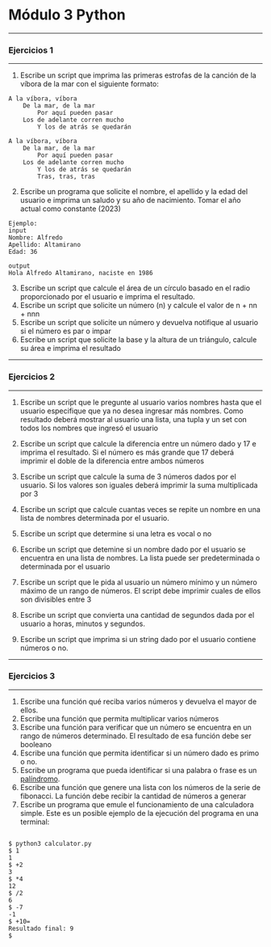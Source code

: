 # Módulo 3 Python

---

### Ejercicios 1

---

1. Escribe un script que imprima las primeras estrofas de la canción de la víbora de la mar con el siguiente formato:

~~~
A la víbora, víbora
	De la mar, de la mar
		Por aquí pueden pasar
	Los de adelante corren mucho
		Y los de atrás se quedarán

A la víbora, víbora
	De la mar, de la mar
		Por aquí pueden pasar
	Los de adelante corren mucho
		Y los de atrás se quedarán
		Tras, tras, tras
 ~~~

2. Escribe un programa que solicite el nombre, el apellido y la edad del usuario e imprima un saludo y su año de nacimiento. Tomar el año actual como constante (2023)

~~~
Ejemplo:
input
Nombre: Alfredo
Apellido: Altamirano
Edad: 36

output
Hola Alfredo Altamirano, naciste en 1986
~~~

3. Escribe un script que calcule el área de un círculo basado en el radio proporcionado por el usuario e imprima el resultado. 
4. Escribe un script que solicite un número (n) y calcule el valor de n + nn + nnn
5. Escribe un script que solicite un número y devuelva notifique al usuario si el número es par o impar
6. Escribe un script que solicite la base y la altura de un triángulo, calcule su área e imprima el resultado

---

### Ejercicios 2

---

1. Escribe un script que le pregunte al usuario varios nombres hasta que el usuario especifique que ya no desea ingresar más nombres.
    Como resultado deberá mostrar al usuario una lista, una tupla y un set con todos los nombres que ingresó el usuario

2. Escribe un script que calcule la diferencia entre un número dado y 17 e imprima el resultado.
    Si el número es más grande que 17 deberá imprimir el doble de la diferencia entre ambos números

3. Escribe un script que calcule la suma de 3 números dados por el usuario.
    Si los valores son iguales deberá imprimir la suma multiplicada por 3

4. Escribe un script que calcule cuantas veces se repite un nombre en una lista de nombres determinada por el usuario.

5. Escribe un script que determine si una letra es vocal o no

6. Escribe un script que detemine si un nombre dado por el usuario se encuentra en una lista de nombres. 
    La lista puede ser predeterminada o determinada por el usuario

7. Escribe un script que le pida al usuario un número mínimo y un número máximo de un rango de números.
    El script debe imprimir cuales de ellos son divisibles entre 3

8. Escribe un script que convierta una cantidad de segundos dada por el usuario a horas, minutos y segundos.

9. Escribe un script que imprima si un string dado por el usuario contiene números o no.

---

### Ejercicios 3 

---

1. Escribe una función qué reciba varios números y devuelva el mayor de ellos.
2. Escribe una función que permita multiplicar varios números
3. Escribe una función para verificar que un número se encuentra en un rango de números determinado. El resultado de esa función debe ser booleano
4. Escribe una función que permita identificar si un número dado es primo o no.
5. Escribe un programa que pueda identificar si una palabra o frase es un [palíndromo](#https://es.wikipedia.org/wiki/Pal%C3%ADndromo).
6. Escribe una función que genere una lista con los números de la serie de fibonacci. La función debe recibir la cantidad de números a generar
7. Escribe un programa que emule el funcionamiento de una calculadora simple. Este es un posible ejemplo de la ejecución del programa en una terminal:

~~~

$ python3 calculator.py
$ 1
1
$ +2
3
$ *4
12
$ /2
6
$ -7
-1
$ +10=
Resultado final: 9
$ 
~~~